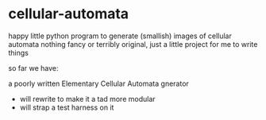 # cellular-automata
happy little python program to generate (smallish) images of cellular automata
nothing fancy or terribly original, just a little project for me to write things

so far we have:

  a poorly written Elementary Cellular Automata gnerator
  - will rewrite to make it a tad more modular
  - will strap a test harness on it
